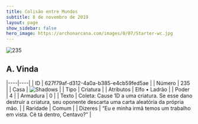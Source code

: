 ```yaml
---
title: Colisão entre Mundos
subtitle: 8 de novembro de 2019
layout: page
show_sidebar: false
hero_image: https://archonarcana.com/images/0/07/Starter-wc.jpg
---
```


![235](https://cdn.keyforgegame.com/media/card_front/pt/452_235_MW32QVRPJMC8_pt.png)

## A. Vinda

|----|----|
| ID | 627f79af-d312-4a0a-b385-e4cb59fed5ae |
| Número | 235 |
| Casa | ![Shadows](https://archonarcana.com/images/thumb/e/ee/Shadows.png/22px-Shadows.png "Sombras") |
| Tipo | Criatura |
| Atributos | Elfo • Ladrão |
| Poder | 4 |
| Armadura | 0 |
| Texto | Coleta: Cause 1D a uma criatura. Se esse dano destruir a criatura, seu oponente descarta uma carta aleatória da própria mão. |
| Raridade | Comum |
| Dizeres | “Eu e minha irmã temos um trabalho em vista.  Cê tá dentro, Centavo?” |
